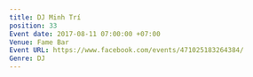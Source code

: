 ```yaml
---
title: DJ Minh Trí
position: 33
Event date: 2017-08-11 07:00:00 +07:00
Venue: Fame Bar
Event URL: https://www.facebook.com/events/471025183264384/
Genre: DJ
---
```



